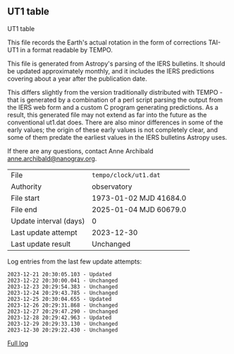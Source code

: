
## UT1 table

UT1 table

This file records the Earth's actual rotation in the form of
corrections TAI-UT1 in a format readable by TEMPO.

This file is generated from Astropy's parsing of the IERS
bulletins. It should be updated approximately monthly, and it
includes the IERS predictions covering about a year after the
publication date.

This differs slightly from the version traditionally distributed
with TEMPO - that is generated by a combination of a perl script
parsing the output from the IERS web form and a custom C program
generating predictions. As a result, this generated file may not
extend as far into the future as the conventional ut1.dat does.
There are also minor differences in some of the early values; the
origin of these early values is not completely clear, and some of
them predate the earliest values in the IERS bulletins Astropy uses.

If there are any questions, contact Anne Archibald
<anne.archibald@nanograv.org>.

|     |     |
|:--- |:--- |
| File | `tempo/clock/ut1.dat` |
| Authority | observatory |
| File start | 1973-01-02 MJD 41684.0 |
| File end | 2025-01-04 MJD 60679.0 |
| Update interval (days) | 0 |
| Last update attempt | 2023-12-30 |
| Last update result | Unchanged |

Log entries from the last few update attempts:
```
2023-12-21 20:30:05.103 - Updated
2023-12-22 20:30:00.041 - Unchanged
2023-12-23 20:29:54.383 - Unchanged
2023-12-24 20:29:43.785 - Unchanged
2023-12-25 20:30:04.655 - Updated
2023-12-26 20:29:31.868 - Unchanged
2023-12-27 20:29:47.290 - Unchanged
2023-12-28 20:29:42.963 - Updated
2023-12-29 20:29:33.130 - Unchanged
2023-12-30 20:29:22.430 - Unchanged
```
[Full log](https://raw.githubusercontent.com/ipta/pulsar-clock-corrections/main/log/tempo/clock/ut1.dat.log)
